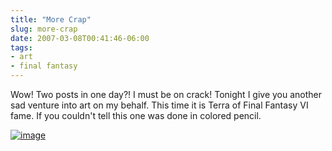 ```yaml
---
title: "More Crap"
slug: more-crap
date: 2007-03-08T00:41:46-06:00
tags:
- art
- final fantasy
---
```

Wow! Two posts in one day?! I must be on crack! Tonight I give you another sad venture into art on my behalf. This time it is Terra of Final Fantasy VI fame. If you couldn't tell this one was done in colored pencil.

[![](http://dxprog.com/pics/terra.jpg "image")](http://dxprog.com/pics/terra.jpg)
